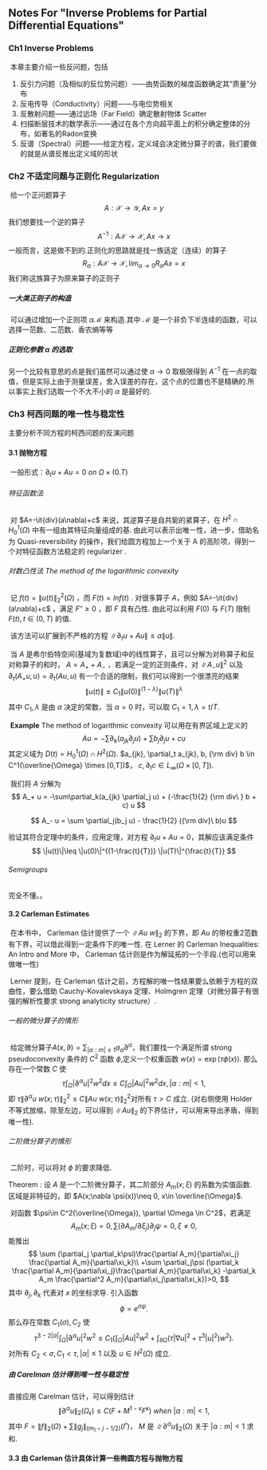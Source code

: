 ## Notes For "Inverse Problems for Partial Differential Equations"

### Ch1 Inverse Problems

​	本章主要介绍一些反问题，包括

1. 反引力问题（及相似的反位势问题）——由势函数的梯度函数确定其“质量”分布
2. 反电传导（Conductivity）问题——与电位势相关
3. 反散射问题——通过远场（Far Field）确定散射物体 Scatter
4. 扫描断层技术的数学表示——通过在各个方向超平面上的积分确定整体的分布，如著名的Radon变换
5. 反谱（Spectral）问题——给定方程，定义域会决定微分算子的谱，我们要做的就是从谱反推出定义域的形状

### Ch2 不适定问题与正则化 Regularization

​	给一个正问题算子
$$
A: \mathcal{X} \to \mathcal{Y}, Ax=y
$$
我们想要找一个逆的算子
$$
A^{-1}: A\mathcal{X}\to \mathcal{X}, Ax\to x
$$
一般而言，这是做不到的.正则化的思路就是找一族适定（连续）的算子
$$
R_\alpha :A\mathcal{X}\to \mathcal{X}, \lim_{\alpha \to 0}R_\alpha Ax=x
$$
我们称这族算子为原来算子的正则子

##### 一大类正则子的构造

​	可以通过增加一个正则项 $\alpha \mathcal{M}$ 来构造.其中 $\mathcal{M}$ 是一个非负下半连续的函数，可以选择一范数、二范数、香农熵等等

##### 正则化参数 $\alpha$ 的选取

另一个比较有意思的点是我们虽然可以通过使 $\alpha\to 0$ 取极限得到 $A^{-1}$ 在一点的取值，但是实际上由于测量误差，舍入误差的存在，这个点的位置也不是精确的.所以事实上我们选取一个不大不小的 $\alpha$ 是最好的.

### Ch3 柯西问题的唯一性与稳定性

主要分析不同方程的柯西问题的反演问题

#### 3.1 抛物方程

​	一般形式：$\partial_t u + A u =0\ on\ \Omega \times (0.T)$

###### 特征函数法

​	对 $A=-\it{div}(a\nabla)+c$ 来说，其逆算子是自共轭的紧算子，在 $H^2\cap H_0^1(\Omega)$ 中有一组由其特征向量组成的基. 由此可以表示出唯一性，进一步，借助名为 Quasi-reversibility 的操作，我们给圆方程加上一个关于 A 的高阶项，得到一个对特征函数方法稳定的 regularizer  .

###### 对数凸性法 The method of the logarithmic convexity

​	记 $f(t)=\|u(t)\|_2^2(\Omega)$ ，而 $F(t)=ln f(t)$ . 对很多算子 $A$，例如 $A=-\it{div}(a\nabla)+c$ ，满足 $F''\geq 0$ ，即 $F$ 具有凸性. 由此可以利用 $F(0)$ 与 $F(T)$ 限制 $F(t), t\in (0,T)$ 的值.

​	该方法可以扩展到不严格的方程 $\|\partial_t u + A u\|\leq \alpha \|u\|$.

​	当 $A$ 是希尔伯特空间(基域为复数域)中的线性算子，且可以分解为对称算子和反对称算子的和时， $A=A_++A_-$ ，若满足一定的正则条件，对 $\|A_-u\|^2$ 以及 $\partial_t (A_+ u, u)=\partial_t (A u, u)$ 有一个合适的限制，我们可以得到一个很漂亮的结果
$$
\|u(t)\|\leq C_1 \|u(0)\|^{(1-\lambda)} \|u(T)\|^{\lambda}
$$
其中 $C_1,\lambda$ 是由 $\alpha$ 决定的常数，当 $\alpha=0$ 时，可以取 $C_1=1, \lambda =t/T$.

​	**Example** The method of logarithmic convexity 可以用在有界区域上定义的 
$$
Au= -\sum\partial_k(a_{jk} \partial_j u) + \sum b_j \partial_j u + cu
$$
其定义域为 $D(t)= H_0^1(\Omega)\cap H^2(\Omega)$. $a_{jk}, \partial_t a_{jk}, b, {\rm div} b \in C^1(\overline{\Omega} \times [0,T])$， $c, \partial_t c \in L_\infty (\Omega \times [0, T])$.

​	我们将 $A$ 分解为
$$
A_+ u = -\sum\partial_k(a_{jk} \partial_j u) + (-\frac{1}{2} {\rm div\ } b + c) u
$$

$$
A_- u = \sum \partial_j(b_j u) - \frac{1}{2} ({\rm div}\ b)u
$$

验证其符合定理中的条件，应用定理，对方程 $\partial_t u + Au=0$，其解应该满足条件
$$
\|u(t)\|\leq \|u(0)\|^{(1-\frac{t}{T})} \|u(T)\|^{\frac{t}{T}}
$$

###### Semigroups

完全不懂。。

#### 3.2 Carleman Estimates

​	在本书中， Carleman 估计提供了一个 $\|Au\ w\|_2$ 的下界，即 $Au$ 的带权重2范数有下界，可以借此得到一定条件下的唯一性. 在 Lerner 的 Carleman Inequalities: An Intro and More 中， Carleman 估计则是作为解延拓的一个手段.(也可以用来做唯一性)

​	Lerner 提到，在 Carleman 估计之前，方程解的唯一性结果要么依赖于方程的双曲性，要么借助 Cauchy-Kovalevskaya 定理、Holmgren 定理（对微分算子有很强的解析性要求 strong analyticity structure）.

###### 一般的微分算子的情形

​	给定微分算子$A(x,\partial)=\sum_{|\alpha:m|\leq 1} a_\alpha \partial^\alpha$，我们要找一个满足所谓 strong pseudoconvexity 条件的 $C^2$ 函数 $\phi$,定义一个权重函数 $w(x)=\exp(\tau \phi(x))$. 那么存在一个常数 $C$ 使
$$
\tau \int_\Omega |\partial^\alpha u|^2 w^2  dx\leq C\int_\Omega |Au|^2 w^2 dx, |\alpha:m|<1,
$$
即 $\tau \|\partial^\alpha u\ w(x;\tau)\|_2^2\leq C \| Au\ w(x;\tau)\|_2^2$对所有 $\tau>C$ 成立. (对右侧使用 Holder 不等式放缩，除至左边，可以得到 $\|Au\|_2$ 的下界估计，可以用来导出矛盾，得到唯一性).

###### 二阶微分算子的情形

​	二阶时，可以将对 $\phi$ 的要求降低.

Theorem : 设 $A$ 是一个二阶微分算子，其二阶部分 $A_m(x;\xi)$ 的系数为实值函数. 区域是非特征的，即 $A(x;\nabla \psi(x))\neq 0, x\in \overline{\Omega}$.

​	对函数 $\psi\in C^2(\overline{\Omega}), \partial \Omega \in C^2$，若满足
$$
A_m(x;\xi)=0,\sum(\partial A_m/\partial \xi_j)\partial_j \psi =0, \xi\neq 0,
$$
能推出
$$
\sum (\partial_j \partial_k\psi)\frac{\partial A_m}{\partial\xi_j} \frac{\partial A_m}{\partial\xi_k}\\
+\sum \partial_j\psi (\partial_k \frac{\partial A_m}{\partial\xi_j}\frac{\partial A_m}{\partial\xi_k} -\partial_k A_m \frac{\partial^2 A_m}{\partial\xi_j\partial\xi_k})>0,
$$
其中 $\partial_j,\partial_k$ 代表对 $x$ 的坐标求导. 引入函数
$$
\phi= e^{\sigma \psi}.
$$
那么存在常数 $C_1(\sigma),C_2$ 使
$$
\tau^{3-2|\alpha|} \int_\Omega |\partial^\alpha u|^2 w^2  \leq C_1\left(
\int_\Omega |Au|^2 w^2 +\int_{\partial \Omega} (\tau|\nabla u|^2+\tau^3 |u|^2)w^2
\right).
$$
对所有 $C_2<\sigma, C_1<\tau,|\alpha|\leq 1$ 以及 $u\in H^2(\Omega)$ 成立.

##### 由 Carelman 估计得到唯一性与稳定性

直接应用 Carelman 估计，可以得到估计
$$
\|\partial^\alpha u\|_2(\Omega_\epsilon) \leq C(F+M^{1-\kappa}F^{\kappa})\ when\ |\alpha:m|<1,
$$
其中 $F=\|f\|_2(\Omega) +\sum \|g_j\|_{(m_1-j-1/2)}(\Gamma)$， $M$ 是 $\|\partial^\alpha u\|_2(\Omega)$ 关于 $|\alpha:m|<1$ 求和.

#### 3.3 由 Carleman 估计具体计算一些椭圆方程与抛物方程

















